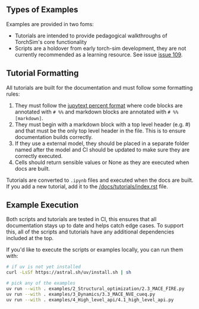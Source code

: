 ## Types of Examples

Examples are provided in two foms:

* Tutorials are intended to provide pedagogical walkthroughs of TorchSim's core functionality
* Scripts are a holdover from early torch-sim development, they are not currently recommended as a learning resource. See issue [issue 109](https://github.com/TorchSim/torch-sim/issues/109).

## Tutorial Formatting

All tutorials are built for the documentation and must follow some formatting rules:

1. They must follow the [jupytext percent format](https://jupytext.readthedocs.io/en/latest/formats-scripts.html#the-percent-format)
where code blocks are annotated with `# %%` and markdown blocks
are annotated with `# %% [markdown]`.
2. They must begin with a markdown block with a top level header
(e.g. #) and that must be the only top level header in the file.
This is to ensure documentation builds correctly.
3. If they use a external model, they should be placed in a separate
folder named after the model and CI should be updated to make sure
they are correctly executed.
4. Cells should return sensible values or None as they are executed
when docs are built.

Tutorials are converted to `.ipynb` files and executed when the docs are built. If you
add a new tutorial, add it to the
[/docs/tutorials/index.rst](/docs/tutorials/index.rst) file.

## Example Execution

Both scripts and tutorials are tested in CI, this ensures that all documentation stays
up to date and helps catch edge cases. To support this, all of the scripts and
tutorials have any additional dependencies included at the top.

If you'd like to execute the scripts or examples locally, you can run them with:

```sh
# if uv is not yet installed
curl -LsSf https://astral.sh/uv/install.sh | sh

# pick any of the examples
uv run --with . examples/2_Structural_optimization/2.3_MACE_FIRE.py
uv run --with . examples/3_Dynamics/3.3_MACE_NVE_cueq.py
uv run --with . examples/4_High_level_api/4.1_high_level_api.py
```

